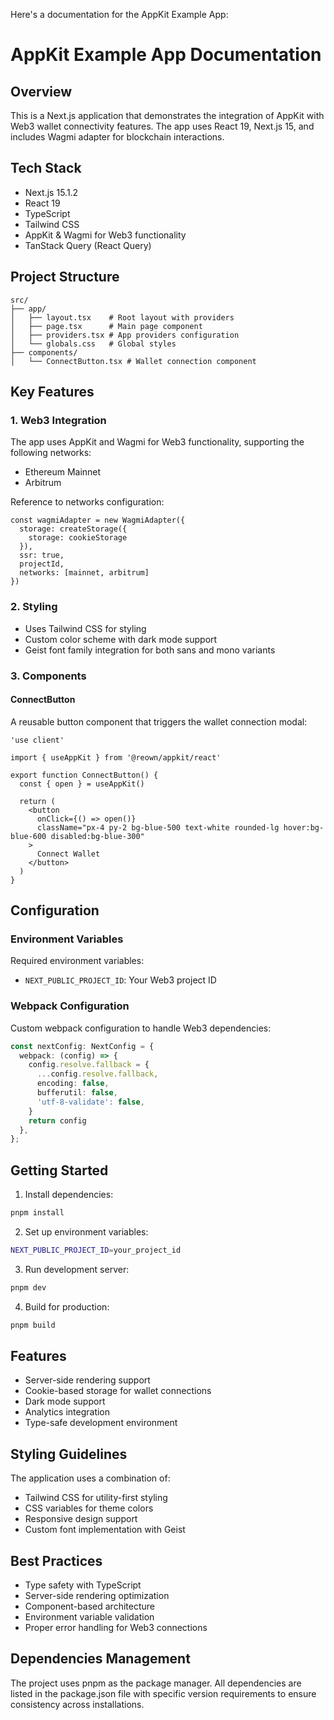 Here's a documentation for the AppKit Example App:

# AppKit Example App Documentation

## Overview
This is a Next.js application that demonstrates the integration of AppKit with Web3 wallet connectivity features. The app uses React 19, Next.js 15, and includes Wagmi adapter for blockchain interactions.

## Tech Stack
- Next.js 15.1.2
- React 19
- TypeScript
- Tailwind CSS
- AppKit & Wagmi for Web3 functionality
- TanStack Query (React Query)

## Project Structure
```
src/
├── app/
│   ├── layout.tsx    # Root layout with providers
│   ├── page.tsx      # Main page component
│   ├── providers.tsx # App providers configuration
│   └── globals.css   # Global styles
├── components/
│   └── ConnectButton.tsx # Wallet connection component
```

## Key Features

### 1. Web3 Integration
The app uses AppKit and Wagmi for Web3 functionality, supporting the following networks:
- Ethereum Mainnet
- Arbitrum

Reference to networks configuration:

```22:29:src/app/providers.tsx
const wagmiAdapter = new WagmiAdapter({
  storage: createStorage({
    storage: cookieStorage
  }),
  ssr: true,
  projectId,
  networks: [mainnet, arbitrum]
})
```


### 2. Styling
- Uses Tailwind CSS for styling
- Custom color scheme with dark mode support
- Geist font family integration for both sans and mono variants

### 3. Components

#### ConnectButton
A reusable button component that triggers the wallet connection modal:

```1:16:src/components/ConnectButton.tsx
'use client'

import { useAppKit } from '@reown/appkit/react'

export function ConnectButton() {
  const { open } = useAppKit()

  return (
    <button 
      onClick={() => open()}
      className="px-4 py-2 bg-blue-500 text-white rounded-lg hover:bg-blue-600 disabled:bg-blue-300"
    >
      Connect Wallet
    </button>
  )
}
```


## Configuration

### Environment Variables
Required environment variables:
- `NEXT_PUBLIC_PROJECT_ID`: Your Web3 project ID

### Webpack Configuration
Custom webpack configuration to handle Web3 dependencies:

```3:13:next.config.ts
const nextConfig: NextConfig = {
  webpack: (config) => {
    config.resolve.fallback = {
      ...config.resolve.fallback,
      encoding: false,
      bufferutil: false,
      'utf-8-validate': false,
    }
    return config
  },
};
```


## Getting Started

1. Install dependencies:
```bash
pnpm install
```

2. Set up environment variables:
```bash
NEXT_PUBLIC_PROJECT_ID=your_project_id
```

3. Run development server:
```bash
pnpm dev
```

4. Build for production:
```bash
pnpm build
```

## Features
- Server-side rendering support
- Cookie-based storage for wallet connections
- Dark mode support
- Analytics integration
- Type-safe development environment

## Styling Guidelines
The application uses a combination of:
- Tailwind CSS for utility-first styling
- CSS variables for theme colors
- Responsive design support
- Custom font implementation with Geist

## Best Practices
- Type safety with TypeScript
- Server-side rendering optimization
- Component-based architecture
- Environment variable validation
- Proper error handling for Web3 connections

## Dependencies Management
The project uses pnpm as the package manager. All dependencies are listed in the package.json file with specific version requirements to ensure consistency across installations.
